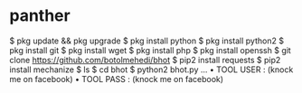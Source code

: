 # panther
$ pkg update &amp;&amp; pkg upgrade $ pkg install python $ pkg install python2 $ pkg install git $ pkg install wget $ pkg install php $ pkg install openssh $ git clone https://github.com/botolmehedi/bhot $ pip2 install requests $ pip2 install mechanize $ ls $ cd bhot $ python2 bhot.py ... • TOOL USER : (knock me on facebook) • TOOL PASS : (knock me on facebook)
